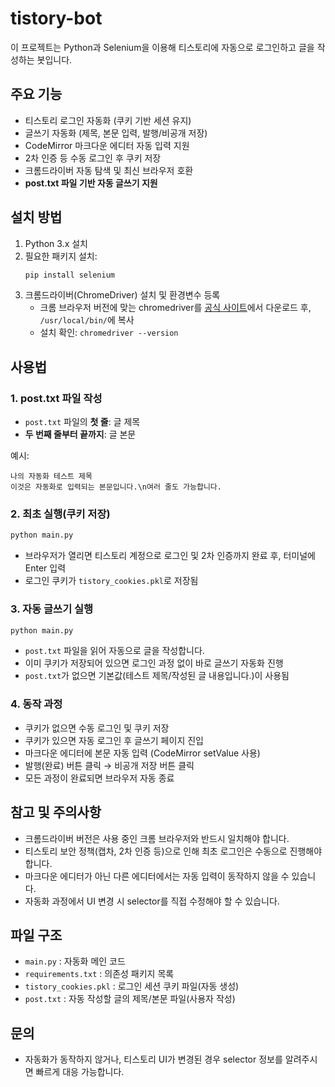 # tistory-bot

이 프로젝트는 Python과 Selenium을 이용해 티스토리에 자동으로 로그인하고 글을 작성하는 봇입니다.

## 주요 기능

- 티스토리 로그인 자동화 (쿠키 기반 세션 유지)
- 글쓰기 자동화 (제목, 본문 입력, 발행/비공개 저장)
- CodeMirror 마크다운 에디터 자동 입력 지원
- 2차 인증 등 수동 로그인 후 쿠키 저장
- 크롬드라이버 자동 탐색 및 최신 브라우저 호환
- **post.txt 파일 기반 자동 글쓰기 지원**

## 설치 방법

1. Python 3.x 설치
2. 필요한 패키지 설치:
   ```bash
   pip install selenium
   ```
3. 크롬드라이버(ChromeDriver) 설치 및 환경변수 등록
   - 크롬 브라우저 버전에 맞는 chromedriver를 [공식 사이트](https://googlechromelabs.github.io/chrome-for-testing/)에서 다운로드 후, `/usr/local/bin/`에 복사
   - 설치 확인: `chromedriver --version`

## 사용법

### 1. post.txt 파일 작성

- `post.txt` 파일의 **첫 줄**: 글 제목
- **두 번째 줄부터 끝까지**: 글 본문

예시:

```
나의 자동화 테스트 제목
이것은 자동화로 입력되는 본문입니다.\n여러 줄도 가능합니다.
```

### 2. 최초 실행(쿠키 저장)

```bash
python main.py
```

- 브라우저가 열리면 티스토리 계정으로 로그인 및 2차 인증까지 완료 후, 터미널에 Enter 입력
- 로그인 쿠키가 `tistory_cookies.pkl`로 저장됨

### 3. 자동 글쓰기 실행

```bash
python main.py
```

- `post.txt` 파일을 읽어 자동으로 글을 작성합니다.
- 이미 쿠키가 저장되어 있으면 로그인 과정 없이 바로 글쓰기 자동화 진행
- `post.txt`가 없으면 기본값(테스트 제목/작성된 글 내용입니다.)이 사용됨

### 4. 동작 과정

- 쿠키가 없으면 수동 로그인 및 쿠키 저장
- 쿠키가 있으면 자동 로그인 후 글쓰기 페이지 진입
- 마크다운 에디터에 본문 자동 입력 (CodeMirror setValue 사용)
- 발행(완료) 버튼 클릭 → 비공개 저장 버튼 클릭
- 모든 과정이 완료되면 브라우저 자동 종료

## 참고 및 주의사항

- 크롬드라이버 버전은 사용 중인 크롬 브라우저와 반드시 일치해야 합니다.
- 티스토리 보안 정책(캡차, 2차 인증 등)으로 인해 최초 로그인은 수동으로 진행해야 합니다.
- 마크다운 에디터가 아닌 다른 에디터에서는 자동 입력이 동작하지 않을 수 있습니다.
- 자동화 과정에서 UI 변경 시 selector를 직접 수정해야 할 수 있습니다.

## 파일 구조

- `main.py` : 자동화 메인 코드
- `requirements.txt` : 의존성 패키지 목록
- `tistory_cookies.pkl` : 로그인 세션 쿠키 파일(자동 생성)
- `post.txt` : 자동 작성할 글의 제목/본문 파일(사용자 작성)

## 문의

- 자동화가 동작하지 않거나, 티스토리 UI가 변경된 경우 selector 정보를 알려주시면 빠르게 대응 가능합니다.
